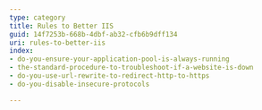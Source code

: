 ```yaml
---
type: category
title: Rules to Better IIS
guid: 14f7253b-668b-4dbf-ab32-cfb6b9dff134
uri: rules-to-better-iis
index:
- do-you-ensure-your-application-pool-is-always-running
- the-standard-procedure-to-troubleshoot-if-a-website-is-down
- do-you-use-url-rewrite-to-redirect-http-to-https
- do-you-disable-insecure-protocols

---
```

 

